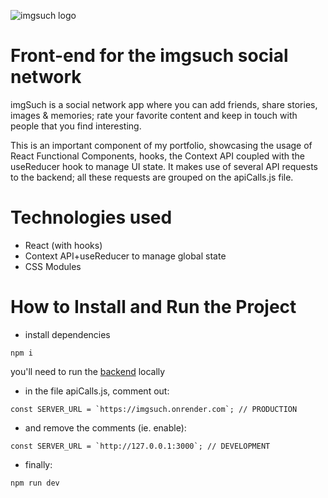 ![imgsuch logo](https://imgsuch.netlify.app/img/apple-touch-icon.png)

# Front-end for the imgsuch social network

imgSuch is a social network app where you can add friends, share stories, images & memories; rate your favorite content and keep in touch with people that you find interesting.

This is an important component of my portfolio, showcasing the usage of React Functional Components, hooks, the Context API coupled with the useReducer hook to manage UI state.
It makes use of several API requests to the backend; all these requests are grouped on the apiCalls.js file.

# Technologies used

- React (with hooks)
- Context API+useReducer to manage global state
- CSS Modules

# How to Install and Run the Project

- install dependencies

```
npm i
```

you'll need to run the [backend](https://github.com/asucho3/imgsuch) locally

- in the file apiCalls.js, comment out:

```
const SERVER_URL = `https://imgsuch.onrender.com`; // PRODUCTION
```

- and remove the comments (ie. enable):

```
const SERVER_URL = `http://127.0.0.1:3000`; // DEVELOPMENT
```

- finally:

```
npm run dev
```
